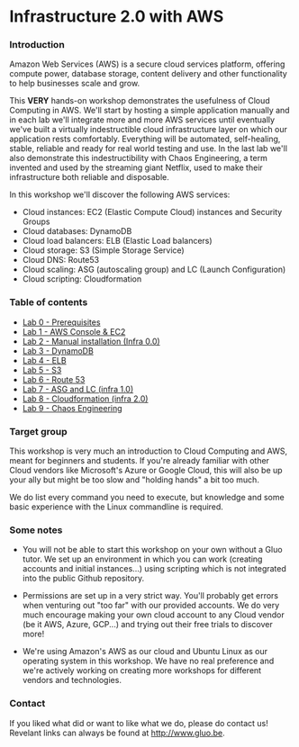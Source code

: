 # **Infrastructure 2.0 with AWS** #


### Introduction ###

Amazon Web Services (AWS) is a secure cloud services platform, offering compute power, database storage, content delivery and other functionality to help businesses scale and grow.

This **VERY** hands-on workshop demonstrates the usefulness of Cloud Computing in AWS. We'll start by hosting a simple application manually and in each lab we'll integrate more and more AWS services until eventually we've built a virtually indestructible cloud infrastructure layer on which our application rests comfortably. Everything will be automated, self-healing, stable, reliable and ready for real world testing and use. In the last lab we'll also demonstrate this indestructibility with Chaos Engineering, a term invented and used by the streaming giant Netflix, used to make their infrastructure both reliable and disposable.

In this workshop we'll discover the following AWS services:

* Cloud instances:      EC2 (Elastic Compute Cloud) instances and Security Groups
* Cloud databases:      DynamoDB 
* Cloud load balancers: ELB (Elastic Load balancers)
* Cloud storage:        S3 (Simple Storage Service)
* Cloud DNS:            Route53
* Cloud scaling:        ASG (autoscaling group) and LC (Launch Configuration)
* Cloud scripting:      Cloudformation


### Table of contents ###

* [Lab 0 - Prerequisites](Lab%200%20-%20Prerequisites)
* [Lab 1 - AWS Console & EC2](Lab%201%20-%20AWS%20Console%20and%20EC2)
* [Lab 2 - Manual installation (Infra 0.0)](Lab%202%20-%20Manual%20installation%20(Infra%200.0))
* [Lab 3 - DynamoDB](Lab%203%20-%20DynamoDB)
* [Lab 4 - ELB](Lab%204%20-%20ELB)
* [Lab 5 - S3](Lab%205%20-%20S3)
* [Lab 6 - Route 53](Lab%206%20-%20Route%2053)
* [Lab 7 - ASG and LC (infra 1.0)](Lab%207%20-%20ASG%20and%20LC%20(infra%201.0))
* [Lab 8 - Cloudformation (infra 2.0)](Lab%208%20-%20Cloudformation%20(infra%202.0))
* [Lab 9 - Chaos Engineering](Lab%209%20-%20Chaos%20Engineering)


### Target group ###

This workshop is very much an introduction to Cloud Computing and AWS, meant for beginners and students. If you're already familiar with other Cloud vendors like Microsoft's Azure or Google Cloud, this will also be up your ally but might be too slow and "holding hands" a bit too much.

We do list every command you need to execute, but knowledge and some basic experience with the Linux commandline is required.


### Some notes ###

* You will not be able to start this workshop on your own without a Gluo tutor. We set up an environment in which you can work (creating accounts and initial instances...) using scripting which is not integrated into the public Github repository.

* Permissions are set up in a very strict way. You'll probably get errors when venturing out "too far" with our provided accounts. We do very much encourage making your own cloud account to any Cloud vendor (be it AWS, Azure, GCP...) and trying out their free trials to discover more!

* We're using Amazon's AWS as our cloud and Ubuntu Linux as our operating system in this workshop. We have no real preference and we're actively working on creating more workshops for different vendors and technologies. 


### Contact ###

If you liked what did or want to like what we do, please do contact us! Revelant links can always be found at http://www.gluo.be.



